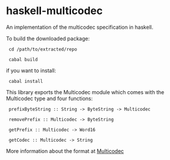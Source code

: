 # haskell-multicodec
An implementation of the multicodec specification in haskell.

To build the downloaded package:

     cd /path/to/extracted/repo
     
     cabal build
     
if you want to install:

     cabal install
     

This library exports the Multicodec module which comes with the Multicodec type and four functions:

     prefixByteString :: String -> ByteString -> Multicodec
     
     removePrefix :: Multicodec -> ByteString
     
     getPrefix :: Multicodec -> Word16
     
     getCodec :: Multicodec -> String
     
More information about the format at [Multicodec](https://github.com/multiformats/multicodec)
     
     
